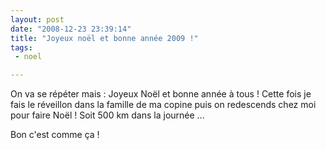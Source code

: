 ```yaml
---
layout: post
date: "2008-12-23 23:39:14"
title: "Joyeux noël et bonne année 2009 !"
tags:
 - noel

---
```


On va se répéter mais : Joyeux Noël et bonne année à tous ! Cette fois je fais le réveillon dans la famille de ma copine puis on redescends chez moi pour faire Noël ! Soit 500 km dans la journée ...

Bon c'est comme ça !
